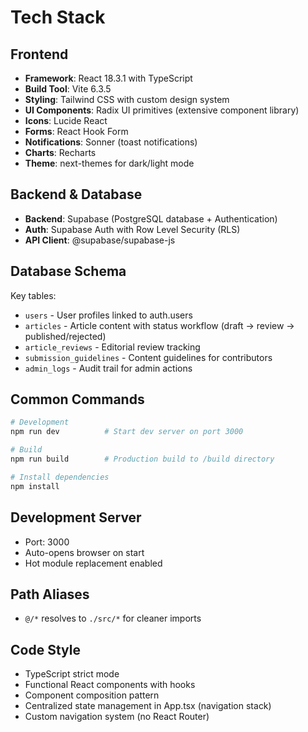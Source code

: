 # Tech Stack

## Frontend

- **Framework**: React 18.3.1 with TypeScript
- **Build Tool**: Vite 6.3.5
- **Styling**: Tailwind CSS with custom design system
- **UI Components**: Radix UI primitives (extensive component library)
- **Icons**: Lucide React
- **Forms**: React Hook Form
- **Notifications**: Sonner (toast notifications)
- **Charts**: Recharts
- **Theme**: next-themes for dark/light mode

## Backend & Database

- **Backend**: Supabase (PostgreSQL database + Authentication)
- **Auth**: Supabase Auth with Row Level Security (RLS)
- **API Client**: @supabase/supabase-js

## Database Schema

Key tables:
- `users` - User profiles linked to auth.users
- `articles` - Article content with status workflow (draft → review → published/rejected)
- `article_reviews` - Editorial review tracking
- `submission_guidelines` - Content guidelines for contributors
- `admin_logs` - Audit trail for admin actions

## Common Commands

```bash
# Development
npm run dev          # Start dev server on port 3000

# Build
npm run build        # Production build to /build directory

# Install dependencies
npm install
```

## Development Server

- Port: 3000
- Auto-opens browser on start
- Hot module replacement enabled

## Path Aliases

- `@/*` resolves to `./src/*` for cleaner imports

## Code Style

- TypeScript strict mode
- Functional React components with hooks
- Component composition pattern
- Centralized state management in App.tsx (navigation stack)
- Custom navigation system (no React Router)
